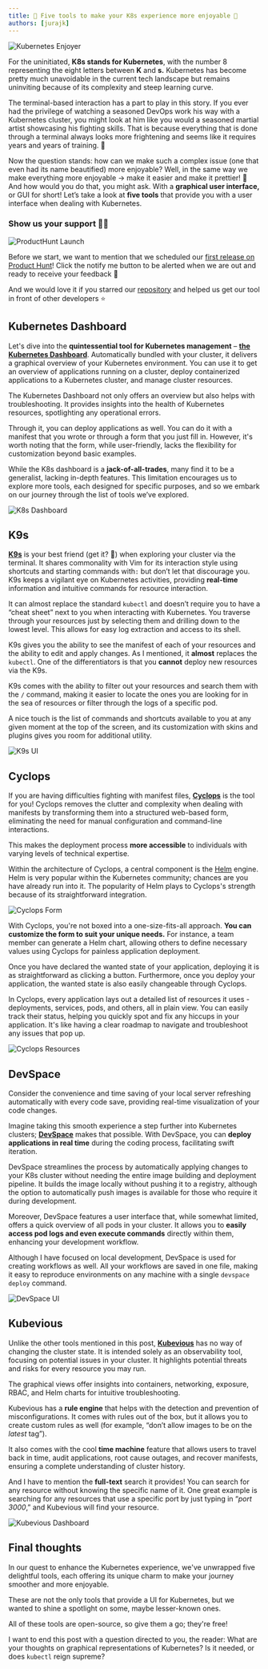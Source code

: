 ```yaml
---
title: 🎀 Five tools to make your K8s experience more enjoyable 🎀
authors: [jurajk]
---
```


![Kubernetes Enjoyer](../../static/img/2024-01-15-five-kubernetes-UIs/kubernetes_enjojyer.png)

For the uninitiated, **K8s stands for Kubernetes**, with the number 8 representing the eight letters between **K** and 
**s.** Kubernetes has become pretty much unavoidable in the current tech landscape but remains uninviting because of its 
complexity and steep learning curve.

The terminal-based interaction has a part to play in this story. If you ever had the privilege of watching a seasoned 
DevOps work his way with a Kubernetes cluster, you might look at him like you would a seasoned martial artist showcasing 
his fighting skills. That is because everything that is done through a terminal always looks more frightening and seems 
like it requires years and years of training. 🥋

Now the question stands: how can we make such a complex issue (one that even had its name beautified) more enjoyable? 
Well, in the same way we make everything more enjoyable → make it easier and make it prettier! 🎀 And how would you do 
that, you might ask. With a **graphical user interface,** or GUI for short! Let’s take a look at **five tools** that 
provide you with a user interface when dealing with Kubernetes.

### Show us your support 🙏🏻
![ProductHunt Launch](../../static/img/product-hunt.gif)

Before we start, we want to mention that we scheduled our 
[first release on Product Hunt](https://www.producthunt.com/products/cyclops)! Click the notify me button to be alerted 
when we are out and ready to receive your feedback 🔔

And we would love it if you starred our [repository](https://github.com/cyclops-ui/cyclops ) and helped us get our tool 
in front of other developers ⭐


## Kubernetes Dashboard

Let's dive into the **quintessential tool for Kubernetes management** – 
[**the Kubernetes Dashboard**](https://kubernetes.io/docs/tasks/access-application-cluster/web-ui-dashboard/). Automatically bundled with 
your cluster, it delivers a graphical overview of your Kubernetes environment. You can use it to get an overview of 
applications running on a cluster, deploy containerized applications to a Kubernetes cluster, and manage cluster 
resources.

The Kubernetes Dashboard not only offers an overview but also helps with troubleshooting. It provides insights into the
 health of Kubernetes resources, spotlighting any operational errors.

Through it, you can deploy applications as well. You can do it with a manifest that you wrote or through a form that you 
just fill in. However, it's worth noting that the form, while user-friendly, lacks the flexibility for customization 
beyond basic examples.

While the K8s dashboard is a **jack-of-all-trades**, many find it to be a generalist, lacking in-depth features. This 
limitation encourages us to explore more tools, each designed for specific purposes, and so we embark on our journey 
through the list of tools we’ve explored.

![K8s Dashboard](../../static/img/2024-01-15-five-kubernetes-UIs/k8s-dashboard.png)


## K9s

[**K9s**](https://k9scli.io/) is your best friend (get it? 🐶) when exploring your cluster via the terminal. It shares commonality with Vim 
for its interaction style using shortcuts and starting commands with`:` but don’t let that discourage you. K9s keeps a 
vigilant eye on Kubernetes activities, providing **real-time** information and intuitive commands for resource 
interaction.

It can almost replace the standard `kubectl` and doesn’t require you to have a “cheat sheet” next to you when 
interacting with Kubernetes. You traverse through your resources just by selecting them and drilling down to the lowest 
level. This allows for easy log extraction and access to its shell.

K9s gives you the ability to see the manifest of each of your resources and the ability to edit and apply changes. As I 
mentioned, it **almost** replaces the `kubectl`. One of the differentiators is that you **cannot** deploy new resources 
via the K9s.

K9s comes with the ability to filter out your resources and search them with the `/` command, making it easier to locate 
the ones you are looking for in the sea of resources or filter through the logs of a specific pod.

A nice touch is the list of commands and shortcuts available to you at any given moment at the top of the screen, and 
its customization with skins and plugins gives you room for additional utility.

![K9s UI](../../static/img/2024-01-15-five-kubernetes-UIs/k9s-ui.png)


## Cyclops

If you are having difficulties fighting with manifest files, [**Cyclops**](https://cyclops-ui.com/) is the tool for you! 
Cyclops removes the clutter and complexity when dealing with manifests by transforming them into a structured web-based 
form, eliminating the need for manual configuration and command-line interactions.

This makes the deployment process **more accessible** to individuals with varying levels of technical expertise.

Within the architecture of Cyclops, a central component is the [Helm](https://helm.sh/) engine. Helm is very 
popular within the Kubernetes community; chances are you have already run into it. The popularity of Helm plays to 
Cyclops's strength because of its straightforward integration.

![Cyclops Form](../../static/img/2024-01-15-five-kubernetes-UIs/cyclops-form.png)

With Cyclops, you're not boxed into a one-size-fits-all approach. **You can customize the form to suit your unique 
needs.** For instance, a team member can generate a Helm chart, allowing others to define necessary values using 
Cyclops for painless application deployment.

Once you have declared the wanted state of your application, deploying it is as straightforward as clicking a button. 
Furthermore, once you deploy your application, the wanted state is also easily changeable through Cyclops.

In Cyclops, every application lays out a detailed list of resources it uses - deployments, services, pods, and others, 
all in plain view. You can easily track their status, helping you quickly spot and fix any hiccups in your application. 
It's like having a clear roadmap to navigate and troubleshoot any issues that pop up.

![Cyclops Resources](../../static/img/2024-01-15-five-kubernetes-UIs/cyclops-resources.png)


## DevSpace

Consider the convenience and time saving of your local server refreshing automatically with every code save, providing 
real-time visualization of your code changes.

Imagine taking this smooth experience a step further into Kubernetes clusters; [**DevSpace**](https://www.devspace.sh/) 
makes that possible. With DevSpace, you can **deploy applications in real time** during the coding process, facilitating 
swift iteration.

DevSpace streamlines the process by automatically applying changes to your K8s cluster without needing the entire image 
building and deployment pipeline. It builds the image locally without pushing it to a registry, although the option to 
automatically push images is available for those who require it during development.

Moreover, DevSpace features a user interface that, while somewhat limited, offers a quick overview of all pods in your 
cluster. It allows you to **easily access pod logs and even execute commands** directly within them, enhancing your 
development workflow.

Although I have focused on local development, DevSpace is used for creating workflows as well. All your workflows are 
saved in one file, making it easy to reproduce environments on any machine with a single `devspace deploy` command.

![DevSpace UI](../../static/img/2024-01-15-five-kubernetes-UIs/devspace-ui.png)


## Kubevious

Unlike the other tools mentioned in this post, [**Kubevious**](https://kubevious.io/) has no way of changing the cluster 
state. It is intended solely as an observability tool, focusing on potential issues in your cluster. It highlights 
potential threats and risks for every resource you may run.

The graphical views offer insights into containers, networking, exposure, RBAC, and Helm charts for intuitive 
troubleshooting.

Kubevious has a **rule engine** that helps with the detection and prevention of misconfigurations. It comes with rules 
out of the box, but it allows you to create custom rules as well (for example, “don’t allow images to be on the 
*latest* tag”).

It also comes with the cool **time machine** feature that allows users to travel back in time, audit applications, root 
cause outages, and recover manifests, ensuring a complete understanding of cluster history.

And I have to mention the **full-text** search it provides! You can search for any resource without knowing the specific 
name of it. One great example is searching for any resources that use a specific port by just typing in “*port 3000*,” 
and Kubevious will find your resource.

![Kubevious Dashboard](../../static/img/2024-01-15-five-kubernetes-UIs/kubevious-dashboard.png)


## Final thoughts

In our quest to enhance the Kubernetes experience, we've unwrapped five delightful tools, each offering its unique charm 
 to make your journey smoother and more enjoyable.

These are not the only tools that provide a UI for Kubernetes, but we wanted to shine a spotlight on some, maybe 
lesser-known ones.

All of these tools are open-source, so give them a go; they're free!

I want to end this post with a question directed to you, the reader: What are your thoughts on graphical representations 
of Kubernetes? Is it needed, or does `kubectl` reign supreme?